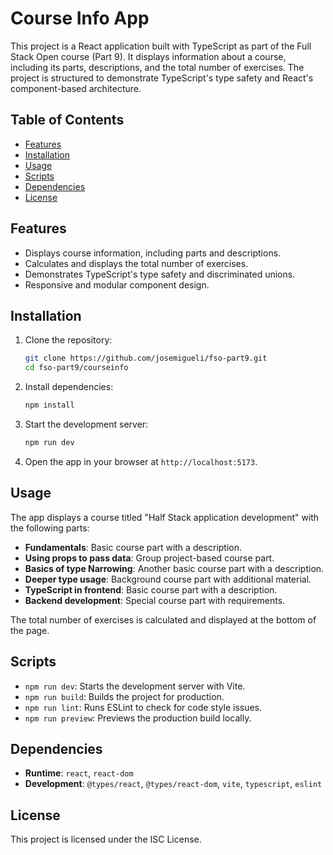 # Course Info App

This project is a React application built with TypeScript as part of the Full Stack Open course (Part 9). It displays information about a course, including its parts, descriptions, and the total number of exercises. The project is structured to demonstrate TypeScript's type safety and React's component-based architecture.

## Table of Contents
- [Features](#features)
- [Installation](#installation)
- [Usage](#usage)
- [Scripts](#scripts)
- [Dependencies](#dependencies)
- [License](#license)

## Features
- Displays course information, including parts and descriptions.
- Calculates and displays the total number of exercises.
- Demonstrates TypeScript's type safety and discriminated unions.
- Responsive and modular component design.

## Installation

1. Clone the repository:
   ```bash
   git clone https://github.com/josemigueli/fso-part9.git
   cd fso-part9/courseinfo
   ```

2. Install dependencies:
   ```bash
   npm install
   ```

3. Start the development server:
   ```bash
   npm run dev
   ```

4. Open the app in your browser at `http://localhost:5173`.

## Usage

The app displays a course titled "Half Stack application development" with the following parts:
- **Fundamentals**: Basic course part with a description.
- **Using props to pass data**: Group project-based course part.
- **Basics of type Narrowing**: Another basic course part with a description.
- **Deeper type usage**: Background course part with additional material.
- **TypeScript in frontend**: Basic course part with a description.
- **Backend development**: Special course part with requirements.

The total number of exercises is calculated and displayed at the bottom of the page.

## Scripts
- `npm run dev`: Starts the development server with Vite.
- `npm run build`: Builds the project for production.
- `npm run lint`: Runs ESLint to check for code style issues.
- `npm run preview`: Previews the production build locally.

## Dependencies
- **Runtime**: `react`, `react-dom`
- **Development**: `@types/react`, `@types/react-dom`, `vite`, `typescript`, `eslint`

## License
This project is licensed under the ISC License.